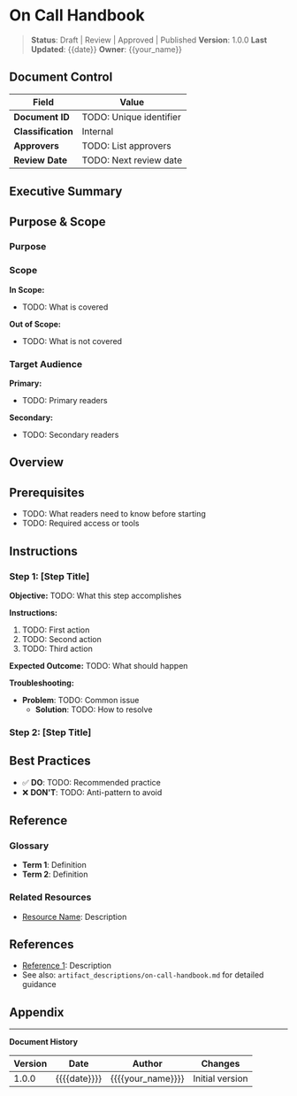 # On Call Handbook

> **Status**: Draft | Review | Approved | Published
> **Version**: 1.0.0
> **Last Updated**: {{date}}
> **Owner**: {{your_name}}

## Document Control

| Field | Value |
|-------|-------|
| **Document ID** | TODO: Unique identifier |
| **Classification** | Internal |
| **Approvers** | TODO: List approvers |
| **Review Date** | TODO: Next review date |

## Executive Summary

<!-- TODO: 2-3 paragraph overview for executive audience -->
<!-- What is this document about? -->
<!-- Why does it matter? -->
<!-- What are the key takeaways? -->

## Purpose & Scope

### Purpose

<!-- TODO: Explain why this document exists -->

### Scope

**In Scope:**
- TODO: What is covered

**Out of Scope:**
- TODO: What is not covered

### Target Audience

**Primary:**
- TODO: Primary readers

**Secondary:**
- TODO: Secondary readers


## Overview

<!-- TODO: Introduce what this guide covers -->

## Prerequisites

- TODO: What readers need to know before starting
- TODO: Required access or tools

## Instructions

### Step 1: [Step Title]

**Objective:** TODO: What this step accomplishes

**Instructions:**
1. TODO: First action
2. TODO: Second action
3. TODO: Third action

**Expected Outcome:** TODO: What should happen

**Troubleshooting:**
- **Problem**: TODO: Common issue
  - **Solution**: TODO: How to resolve

### Step 2: [Step Title]

<!-- Repeat structure for additional steps -->

## Best Practices

- ✅ **DO**: TODO: Recommended practice
- ❌ **DON'T**: TODO: Anti-pattern to avoid

## Reference

### Glossary

- **Term 1**: Definition
- **Term 2**: Definition

### Related Resources

- [Resource Name](url): Description

## References

- [Reference 1](url): Description
- See also: `artifact_descriptions/on-call-handbook.md` for detailed guidance

## Appendix

<!-- Add supporting materials as needed -->

---

**Document History**

| Version | Date | Author | Changes |
|---------|------|--------|---------|
| 1.0.0 | {{{{date}}}} | {{{{your_name}}}} | Initial version |

